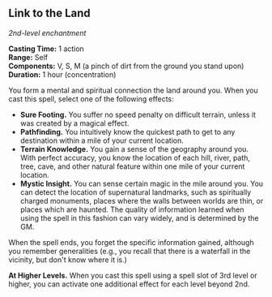 ## Link to the Land
_2nd-level enchantment_

**Casting Time:** 1 action  
**Range:** Self  
**Components:** V, S, M (a pinch of dirt from the ground you stand upon)  
**Duration:** 1 hour (concentration)

You form a mental and spiritual connection the land around you. When you cast this spell, select one of the following effects:

- **Sure Footing.** You suffer no speed penalty on difficult terrain, unless it was created by a magical effect.
- **Pathfinding.** You intuitively know the quickest path to get to any destination within a mile of your current location.
- **Terrain Knowledge.** You gain a sense of the geography around you. With perfect accuracy, you know the location of each hill, river, path, tree, cave, and other natural feature within one mile of your current location.
- **Mystic Insight.** You can sense certain magic in the mile around you. You can detect the location of supernatural landmarks, such as spiritually charged monuments, places where the walls between worlds are thin, or places which are haunted. The quality of information learned when using the spell in this fashion can vary widely, and is determined by the GM.

When the spell ends, you forget the specific information gained, although you remember generalities (e.g., you recall that there is a waterfall in the vicinity, but don't know where it is.)

**At Higher Levels.** When you cast this spell using a spell slot of 3rd level or higher, you can activate one additional effect for each level beyond 2nd.
